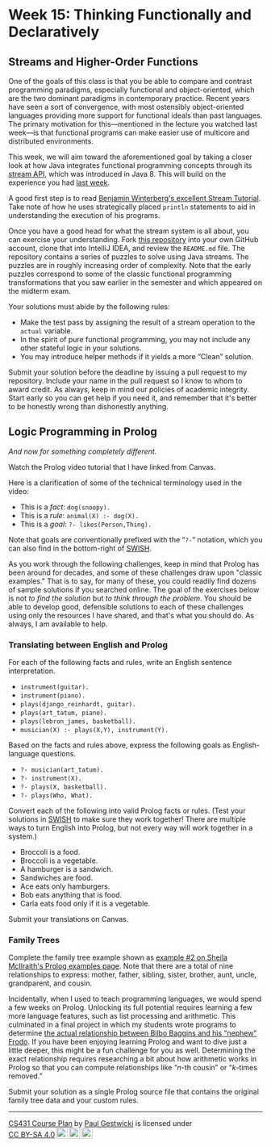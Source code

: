 # Week 15: Thinking Functionally and Declaratively

## Streams and Higher-Order Functions

One of the goals of this class is that you be able to compare and contrast
programming paradigms, especially functional and object-oriented, which are
the two dominant paradigms in contemporary practice.
Recent years have seen a sort of convergence, with most ostensibly object-oriented 
languages providing more support for functional ideals than past languages.
The primary motivation for this&mdash;mentioned in the lecture you watched last
week&mdash;is that functional programs can make easier use of multicore and 
distributed environments. 

This week, we will aim toward the aforementioned goal by taking a closer look 
at how Java integrates functional programming concepts through
its [stream API](https://docs.oracle.com/en/java/javase/15/docs/api/java.base/java/util/stream/package-summary.html), which was introduced in Java&nbsp;8.
This will build on the experience you had [last week](Week14.md).

A good first step is to read [Benjamin Winterberg's excellent Stream Tutorial](https://winterbe.com/posts/2014/07/31/java8-stream-tutorial-examples/). Take note of how he 
uses strategically placed `println` statements to aid in understanding the 
execution of his programs. 

Once you have a good head for what the stream system is all about,
you can exercise your understanding.
Fork [this repository](https://github.com/doctor-g/HigherOrderFunctionsAndStreams)
into your own GitHub account, clone that into IntelliJ IDEA, and review
the `README.md` file.
The repository contains a series of puzzles to solve using Java streams.
The puzzles are in roughly increasing order of complexity.
Note that the early puzzles correspond to some of the classic functional programming
transformations that you saw earlier in the semester and which appeared on the
midterm exam.

Your solutions must abide by the following rules:

- Make the test pass by assigning the result of a stream operation to the `actual` variable.
- In the spirit of pure functional programming, you may not include any other 
  stateful logic in your solutions.
- You may introduce helper methods if it yields a more &ldquo;Clean&rdquo; solution.

Submit your solution before the deadline by issuing a pull request to my repository.
Include your name in the pull request so I know to whom to award credit.
As always, keep in mind our policies of academic integrity. Start early so you can
get help if you need it, and remember that it's better to be honestly wrong than dishonestly
anything.

## Logic Programming in Prolog

_And now for something completely different._

Watch the Prolog video tutorial that I have linked from Canvas.

Here is a clarification of some of the technical terminology used in the video:

- This is a _fact_: `dog(snoopy).`
- This is a _rule_: `animal(X) :- dog(X).`
- This is a _goal_: `?- likes(Person,Thing).`

Note that goals are conventionally prefixed with the &ldquo;`?-`&rdquo; notation, which
you can also find in the bottom-right of [SWISH](https://swish.swi-prolog.org/).

As you work through the following challenges, keep in mind that Prolog has been around
for decades, and some of these challenges draw upon "classic examples." 
That is to say, for many of these, you could readily find dozens of sample solutions
if you searched online. The goal of the exercises below is not _to find the solution_
but _to think through the problem_. You should be able to develop good, defensible
solutions to each of these challenges using only the resources I have shared,
and that's what you should do. As always, I am available to help.

### Translating between English and Prolog

For each of the following facts and rules, write an English sentence interpretation.

- `instrument(guitar).`
- `instrument(piano).`
- `plays(django_reinhardt, guitar).`
- `plays(art_tatum, piano).`
- `plays(lebron_james, basketball).`
- `musician(X) :- plays(X,Y), instrument(Y).`

Based on the facts and rules above, express the following goals as English-language questions.

- `?- musician(art_tatum).`
- `?- instrument(X).`
- `?- plays(X, basketball).`
- `?- plays(Who, What).`

Convert each of the following into valid Prolog facts or rules. (Test your solutions
in [SWISH](https://swish.swi-prolog.org/) to make sure they work together! 
There are multiple ways to turn English into Prolog, but not every way will work together
in a system.)

- Broccoli is a food.
- Broccoli is a vegetable.
- A hamburger is a sandwich.
- Sandwiches are food.
- Ace eats only hamburgers.
- Bob eats anything that is food.
- Carla eats food only if it is a vegetable.

Submit your translations on Canvas.

### Family Trees

Complete the family tree example shown as [example #2 on Sheila McIlraith's
Prolog examples
page](https://www.cs.toronto.edu/~sheila/384/w14/simple-prolog-examples.html).
Note that there are a total of nine relationships to express: mother, father,
sibling, sister, brother, aunt, uncle, grandparent, and cousin.

Incidentally, when I used to teach programming languages, we would spend a few
weeks on Prolog. Unlocking its full potential requires learning a few more
language features, such as list processing and arithmetic. This culminated in a
final project in which my students wrote programs to determine [the actual
relationship between Bilbo Baggins and his &ldquo;nephew&rdquo;
Frodo](http://tolkiengateway.net/wiki/Baggins_Family). If you have been enjoying
learning Prolog and want to dive just a little deeper, this might be a fun
challenge for you as well. Determining the exact relationship requires
researching a bit about how arithmetic works in Prolog so that you can compute
relationships like &ldquo;_n_-th cousin&rdquo; or &ldquo;_k_-times
removed.&rdquo;

Submit your solution as a single Prolog source file that contains the
original family tree data and your custom rules.

<hr>
<p xmlns:cc="http://creativecommons.org/ns#" xmlns:dct="http://purl.org/dc/terms/"><a property="dct:title" rel="cc:attributionURL" href="https://github.com/doctor-g/cs431">CS431 Course Plan</a> by <a rel="cc:attributionURL dct:creator" property="cc:attributionName" href="https://www.cs.bsu.edu/~pvgestwicki">Paul Gestwicki</a> is licensed under <a href="http://creativecommons.org/licenses/by-sa/4.0/?ref=chooser-v1" target="_blank" rel="license noopener noreferrer" style="display:inline-block;">CC BY-SA 4.0<img style="height:22px!important;margin-left:3px;vertical-align:text-bottom;" src="https://mirrors.creativecommons.org/presskit/icons/cc.svg?ref=chooser-v1"><img style="height:22px!important;margin-left:3px;vertical-align:text-bottom;" src="https://mirrors.creativecommons.org/presskit/icons/by.svg?ref=chooser-v1"><img style="height:22px!important;margin-left:3px;vertical-align:text-bottom;" src="https://mirrors.creativecommons.org/presskit/icons/sa.svg?ref=chooser-v1"></a></p>